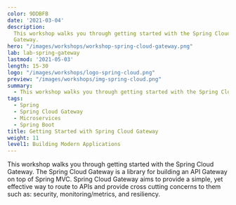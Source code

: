 ```yaml
---
color: 9DDBFB
date: '2021-03-04'
description:
  This workshop walks you through getting started with the Spring Cloud
  Gateway.
hero: "/images/workshops/workshop-spring-cloud-gateway.png"
lab: lab-spring-gateway
lastmod: '2021-05-03'
length: 15-30
logo: "/images/workshops/logo-spring-cloud.png"
preview: "/images/workshops/img-spring-cloud.png"
summary:
  - This workshop walks you through getting started with the Spring Cloud Gateway.
tags:
  - Spring
  - Spring Cloud Gateway
  - Microservices
  - Spring Boot
title: Getting Started with Spring Cloud Gateway
weight: 11
level1: Building Modern Applications
---
```


This workshop walks you through getting started with the Spring Cloud Gateway. The Spring Cloud Gateway is a library for building an API Gateway on top of Spring MVC. Spring Cloud Gateway aims to provide a simple, yet effective way to route to APIs and provide cross cutting concerns to them such as: security, monitoring/metrics, and resiliency.
